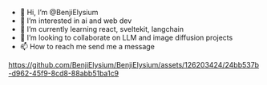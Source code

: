 - 👋 Hi, I’m @BenjiElysium
- 👀 I’m interested in ai and web dev
- 🌱 I’m currently learning react, sveltekit, langchain
- 💞️ I’m looking to collaborate on LLM and image diffusion projects
- 📫 How to reach me send me a message


https://github.com/BenjiElysium/BenjiElysium/assets/126203424/24bb537b-d962-45f9-8cd8-88abb51ba1c9


<!---
BenjiElysium/BenjiElysium is a ✨ special ✨ repository because its `README.md` (this file) appears on your GitHub profile.
You can click the Preview link to take a look at your changes.
--->
